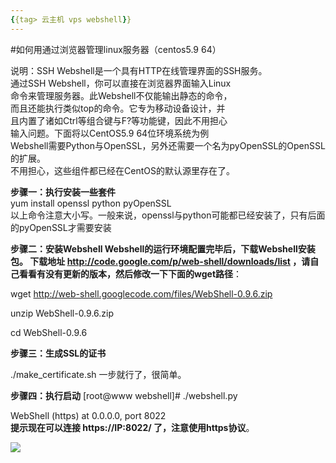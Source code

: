 ```yaml
---
{{tag> 云主机 vps webshell}}
---
```



#如何用通过浏览器管理linux服务器（centos5.9 64）<br>

说明：SSH Webshell是一个具有HTTP在线管理界面的SSH服务。<br>
通过SSH Webshell，你可以直接在浏览器界面输入Linux<br>
命令来管理服务器。此Webshell不仅能输出静态的命令，<br>
而且还能执行类似top的命令。它专为移动设备设计，并<br>
且内置了诸如Ctrl等组合键与F?等功能键，因此不用担心<br>
输入问题。下面将以CentOS5.9 64位环境系统为例<br>
Webshell需要Python与OpenSSL，另外还需要一个名为pyOpenSSL的OpenSSL的扩展。<br>
不用担心，这些组件都已经在CentOS的默认源里存在了。

**步骤一：执行安装一些套件**<br>
yum install openssl python pyOpenSSL<br>
以上命令注意大小写。一般来说，openssl与python可能都已经安装了，只有后面的pyOpenSSL才需要安装

**步骤二：安装Webshell
Webshell的运行环境配置完毕后，下载Webshell安装包。
下载地址 http://code.google.com/p/web-shell/downloads/list ，请自己看看有没有更新的版本，然后修改一下下面的wget路径**：

wget http://web-shell.googlecode.com/files/WebShell-0.9.6.zip

unzip WebShell-0.9.6.zip

cd WebShell-0.9.6

**步骤三：生成SSL的证书**

./make_certificate.sh
一步就行了，很简单。

**步骤四：执行启动**
[root@www webshell]# ./webshell.py

WebShell (https) at 0.0.0.0, port 8022<br>
**提示现在可以连接  https://IP:8022/ 了，注意使用https协议**。

 
![](http://kb.51hosting.com/_media/kb/webshell1.png)
 
